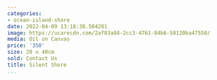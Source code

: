 ```yaml
---
categories:
- ocean-island-shore
date: 2022-04-09 13:18:38.504281
image: https://ucarecdn.com/2af83a84-2cc3-4761-84b6-58120ba47550/
media: Oil on Canvas
price: '350'
size: 20 x 40cm
sold: Contact Us
title: Silent Shore
...
```

